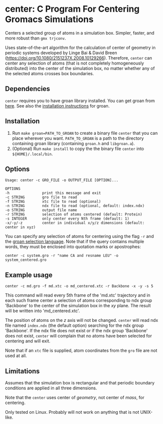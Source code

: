 # center: C Program For Centering Gromacs Simulations

Centers a selected group of atoms in a simulation box. Simpler, faster, and more robust than `gmx trjconv`.

Uses state-of-the-art algorithm for the calculation of center of geometry in periodic systems developed by Linge Bai & David Breen (https://doi.org/10.1080/2151237X.2008.10129266). Therefore, `center` can center any selection of atoms (that is not completely homogeneously distributed) into the center of the simulation box, no matter whether any of the selected atoms crosses box boundaries.

## Dependencies

`center` requires you to have groan library installed. You can get groan from [here](https://github.com/Ladme/groan). See also the [installation instructions](https://github.com/Ladme/groan#installing) for groan.

## Installation

1) Run `make groan=PATH_TO_GROAN` to create a binary file `center` that you can place wherever you want. `PATH_TO_GROAN` is a path to the directory containing groan library (containing `groan.h` and `libgroan.a`).
2) (Optional) Run `make install` to copy the the binary file `center` into `${HOME}/.local/bin`.

## Options

```
Usage: center -c GRO_FILE -o OUTPUT_FILE [OPTION]...

OPTIONS
-h               print this message and exit
-c STRING        gro file to read
-f STRING        xtc file to read (optional)
-n STRING        ndx file to read (optional, default: index.ndx)
-o STRING        output file name
-r STRING        selection of atoms centered (default: Protein)
-s INTEGER       only center every Nth frame (default: 1)
-x/-y/-z         center in individual x/y/z dimensions (default: center in xyz)
```

You can specify any selection of atoms for centering using the flag `-r` and the [groan selection language](https://github.com/Ladme/groan#groan-selection-language). 
Note that if the query contains multiple words, they must be enclosed into quotation marks or apostrophes:
```
center -c system.gro -r "name CA and resname LEU" -o system_centered.gro
```

## Example usage

```
center -c md.gro -f md.xtc -o md_centered.xtc -r Backbone -x -y -s 5
```

This command will read every 5th frame of the 'md.xtc' trajectory and in each such frame center a selection of atoms corresponding to ndx group 'Backbone' to the center of the simulation box in the _xy_ plane. The result will be written into 'md_centered.xtc'.

The position of atoms on the _z_ axis will not be changed. `center` will read ndx file named `index.ndx` (the default option) searching for the ndx group 'Backbone'. If the ndx file does not exist or if the ndx group 'Backbone' does not exist, `center` will complain that no atoms have been selected for centering and will exit.

Note that if an `xtc` file is supplied, atom coordinates from the `gro` file are not used at all.

## Limitations

Assumes that the simulation box is rectangular and that periodic boundary conditions are applied in all three dimensions.

Note that the `center` uses center of _geometry_, not center of _mass_, for centering.

Only tested on Linux. Probably will not work on anything that is not UNIX-like.
